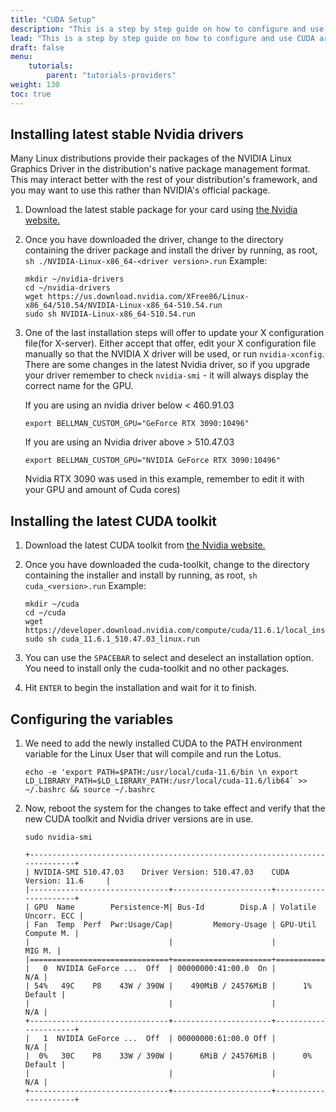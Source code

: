 ```yaml
---
title: "CUDA Setup"
description: "This is a step by step guide on how to configure and use CUDA architecture for Lotus instead of OpenCL for Nvidia cards."
lead: "This is a step by step guide on how to configure and use CUDA architecture for Lotus instead of OpenCL for Nvidia cards."
draft: false
menu:
    tutorials:
        parent: "tutorials-providers"
weight: 130
toc: true
---
```


## Installing latest stable Nvidia drivers

Many Linux distributions provide their packages of the NVIDIA Linux Graphics Driver in the distribution's native package management format. This may interact better with the rest of your distribution's framework, and you may want to use this rather than NVIDIA's official package.

1. Download the latest stable package for your card using [the Nvidia website.](https://www.nvidia.com/download/index.aspx)
2. Once you have downloaded the driver, change to the directory containing the driver package and install the driver by running, as root, `sh ./NVIDIA-Linux-x86_64-<driver version>.run`
    Example:
    
    ```shell
    mkdir ~/nvidia-drivers
    cd ~/nvidia-drivers
    wget https://us.download.nvidia.com/XFree86/Linux-x86_64/510.54/NVIDIA-Linux-x86_64-510.54.run
    sudo sh NVIDIA-Linux-x86_64-510.54.run
    ```

3. One of the last installation steps will offer to update your X configuration file(for X-server). Either accept that offer, edit your X configuration file manually so that the NVIDIA X driver will be used, or run `nvidia-xconfig`. There are some changes in the latest Nvidia driver, so if you upgrade your driver remember to check `nvidia-smi` - it will always display the correct name for the GPU.
    
    If you are using an nvidia driver below < 460.91.03
    
    ```shell
    export BELLMAN_CUSTOM_GPU="GeForce RTX 3090:10496"
    ```
    
    If you are using an Nvidia driver above > 510.47.03
    
    ```shell
    export BELLMAN_CUSTOM_GPU="NVIDIA GeForce RTX 3090:10496"
    ```
    
    Nvidia RTX 3090 was used in this example, remember to edit it with your GPU and amount of Cuda cores)

## Installing the latest CUDA toolkit

1. Download the latest CUDA toolkit from [the Nvidia website.](https://developer.nvidia.com/cuda-toolkit)
2. Once you have downloaded the cuda-toolkit, change to the directory containing the installer and install by running, as root, `sh cuda_<version>.run`
    Example:
    
    ```shell
    mkdir ~/cuda
    cd ~/cuda
    wget https://developer.download.nvidia.com/compute/cuda/11.6.1/local_installers/cuda_11.6.1_510.47.03_linux.run
    sudo sh cuda_11.6.1_510.47.03_linux.run
    ```

2. You can use the `SPACEBAR` to select and deselect an installation option. You need to install only the cuda-toolkit and no other packages.
3. Hit `ENTER` to begin the installation and wait for it to finish.

## Configuring the variables

1. We need to add the newly installed CUDA to the PATH environment variable for the Linux User that will compile and run the Lotus.
    
    ```shell
    echo -e 'export PATH=$PATH:/usr/local/cuda-11.6/bin \n export LD_LIBRARY_PATH=$LD_LIBRARY_PATH:/usr/local/cuda-11.6/lib64` >> ~/.bashrc && source ~/.bashrc
    ```

2. Now, reboot the system for the changes to take effect and verify that the new CUDA toolkit and Nvidia driver versions are in use.
    
    ```shell
    sudo nvidia-smi 

    +-----------------------------------------------------------------------------+
    | NVIDIA-SMI 510.47.03    Driver Version: 510.47.03    CUDA Version: 11.6     |
    |-------------------------------+----------------------+----------------------+
    | GPU  Name        Persistence-M| Bus-Id        Disp.A | Volatile Uncorr. ECC |
    | Fan  Temp  Perf  Pwr:Usage/Cap|         Memory-Usage | GPU-Util  Compute M. |
    |                               |                      |               MIG M. |
    |===============================+======================+======================|
    |   0  NVIDIA GeForce ...  Off  | 00000000:41:00.0  On |                  N/A |
    | 54%   49C    P8    43W / 390W |    490MiB / 24576MiB |      1%      Default |
    |                               |                      |                  N/A |
    +-------------------------------+----------------------+----------------------+
    |   1  NVIDIA GeForce ...  Off  | 00000000:61:00.0 Off |                  N/A |
    |  0%   30C    P8    33W / 390W |      6MiB / 24576MiB |      0%      Default |
    |                               |                      |                  N/A |
    +-------------------------------+----------------------+----------------------+
    ```
